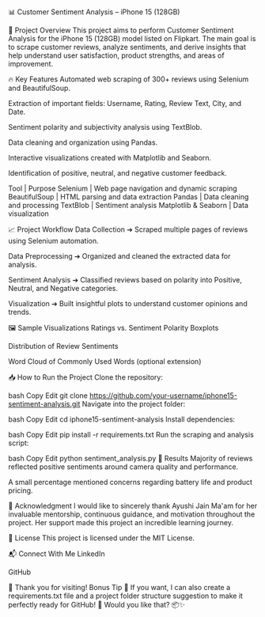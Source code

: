 📊 Customer Sentiment Analysis – iPhone 15 (128GB)




📌 Project Overview
This project aims to perform Customer Sentiment Analysis for the iPhone 15 (128GB) model listed on Flipkart.
The main goal is to scrape customer reviews, analyze sentiments, and derive insights that help understand user satisfaction, product strengths, and areas of improvement.

🔥 Key Features
Automated web scraping of 300+ reviews using Selenium and BeautifulSoup.

Extraction of important fields: Username, Rating, Review Text, City, and Date.

Sentiment polarity and subjectivity analysis using TextBlob.

Data cleaning and organization using Pandas.

Interactive visualizations created with Matplotlib and Seaborn.

Identification of positive, neutral, and negative customer feedback.

Tool | Purpose
Selenium | Web page navigation and dynamic scraping
BeautifulSoup | HTML parsing and data extraction
Pandas | Data cleaning and processing
TextBlob | Sentiment analysis
Matplotlib & Seaborn | Data visualization

📈 Project Workflow
Data Collection
➔ Scraped multiple pages of reviews using Selenium automation.

Data Preprocessing
➔ Organized and cleaned the extracted data for analysis.

Sentiment Analysis
➔ Classified reviews based on polarity into Positive, Neutral, and Negative categories.

Visualization
➔ Built insightful plots to understand customer opinions and trends.

🖼️ Sample Visualizations
Ratings vs. Sentiment Polarity Boxplots

Distribution of Review Sentiments

Word Cloud of Commonly Used Words (optional extension)

📥 How to Run the Project
Clone the repository:

bash
Copy
Edit
git clone https://github.com/your-username/iphone15-sentiment-analysis.git
Navigate into the project folder:

bash
Copy
Edit
cd iphone15-sentiment-analysis
Install dependencies:

bash
Copy
Edit
pip install -r requirements.txt
Run the scraping and analysis script:

bash
Copy
Edit
python sentiment_analysis.py
🎯 Results
Majority of reviews reflected positive sentiments around camera quality and performance.

A small percentage mentioned concerns regarding battery life and product pricing.

🙏 Acknowledgment
I would like to sincerely thank Ayushi Jain Ma'am for her invaluable mentorship, continuous guidance, and motivation throughout the project.
Her support made this project an incredible learning journey.

📄 License
This project is licensed under the MIT License.

📬 Connect With Me
LinkedIn

GitHub

🚀 Thank you for visiting!
Bonus Tip 🎁
If you want, I can also create a requirements.txt file and a project folder structure suggestion to make it perfectly ready for GitHub! 🌟
Would you like that? 📦✨


